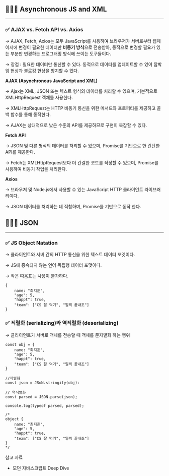 ## 🧑🏻‍💻 Asynchronous JS and XML

---

### ✅ **AJAX vs. Fetch API vs. Axios**

→ AJAX, Fetch, Axios는 모두 JavaScript를 사용하여 브라우저가 서버로부터 웹페이지에 변경이 필요한 데이터만 **비동기 방식**으로 전송받아, 동적으로 변경할 필요가 있는 부분만 변경하는 프로그래밍 방식에 쓰이는 도구들이다.

→ 장점 : 필요한 데이터만 통신할 수 있다. 동적으로 데이터를 업데이트할 수 있어 깜박임 현상과 블로킹 현상을 방지할 수 있다.

**AJAX (Asynchronous JavaScript and XML)**

→ Ajax는 XML, JSON 또는 텍스트 형식의 데이터를 처리할 수 있으며, 기본적으로 XMLHttpRequest 객체를 사용한다. 

→ XMLHttpRequest는 HTTP 비동기 통신을 위한 메서드와 프로퍼티를 제공하고 콜백 함수를 통해 동작한다.

→ AJAX는 상대적으로 낮은 수준의 API를 제공하므로 구현이 복잡할 수 있다.

**Fetch API**

→ JSON 및 다른 형식의 데이터를 처리할 수 있으며, Promise를 기반으로 한 간단한 API를 제공한다.

→ Fetch는 XMLHttpRequest보다 더 간결한 코드를 작성할 수 있으며, Promise를 사용하여 비동기 작업을 처리한다.

**Axios**

→ 브라우저 및 Node.js에서 사용할 수 있는 JavaScript HTTP 클라이언트 라이브러리이다.

→ JSON 데이터를 처리하는 데 적합하며, Promise를 기반으로 동작 한다.

## 🧑🏻‍💻 JSON

---

### ✅ JS Object Natation

→ 클라이언트와 서버 간의 HTTP 통신을 위한 텍스트 데이터 포멧이다.

→ JS에 종속되지 않는 언어 독립형 데이터 포맷이다.

→ 작은 따옴표는 사용이 불가하다.

```tsx
{
	name: "최지훈",
	"age": 5,
	"happt": true,
	"team": ["CS 잘 먹기", "일찍 끝내조"]
}
```

### ✅ 직렬화 (serializing)와 역직렬화 (deserializing)

→ 클라이언트가 서버로 객체를 전송할 때 객체를 문자열화 하는 행위

```tsx
const obj = {
	name: "최지훈",
	"age": 5,
	"happt": true,
	"team": ["CS 잘 먹기", "일찍 끝내조"]
}

//직렬화
const json = JSoN.stringify(obj):

// 역직렬화
const parsed = JSON.parse(json);

console.log(typeof parsed, parsed);

/*
object {
	name: "최지훈",
	"age": 5,
	"happt": true,
	"team": ["CS 잘 먹기", "일찍 끝내조"]
}
*/
```

참고 자료

- 모던 자바스크립트 Deep Dive